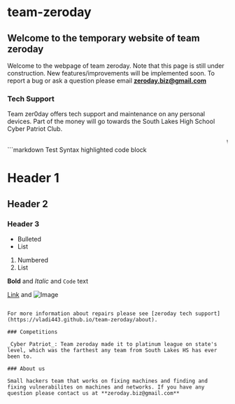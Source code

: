 # team-zeroday
## Welcome to the temporary website of team zeroday

Welcome to the webpage of team zeroday. Note that this page is still under construction. New features/improvements will be implemented soon. To report a bug or ask a question please email **zeroday.biz@gmail.com**

### Tech Support


Team zer0day offers tech support and maintenance on any personal devices. Part of the money will go towards the South Lakes High School Cyber Patriot Club.

<marquee>
  We are located in room 489. Come stop by afterschool!
  </marquee>
```markdown
Test Syntax highlighted code block

# Header 1
## Header 2
### Header 3

- Bulleted
- List

1. Numbered
2. List

**Bold** and _Italic_ and `Code` text

[Link](url) and ![Image](src)
```

For more information about repairs please see [zeroday tech support](https://vladi443.github.io/team-zeroday/about).

### Competitions

_Cyber Patriot_: Team zeroday made it to platinum league on state's level, which was the farthest any team from South Lakes HS has ever been to.

### About us

Small hackers team that works on fixing machines and finding and fixing vulnerabilites on machines and networks. If you have any question please contact us at **zeroday.biz@gmail.com**
